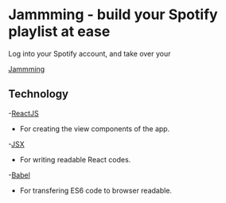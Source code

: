 # Jammming - build your Spotify playlist at ease

Log into your Spotify account, and take over your

[Jammming](https://github.com/ll10524/Jammming/blob/master/Jammming%20Screenshot.png)

## Technology

-[ReactJS](https://facebook.github.io/react/)
  * For creating the view components of the app.

-[JSX](https://facebook.github.io/react/docs/jsx-in-depth.html)
  * For writing readable React codes.
  
-[Babel](https://babeljs.io/)
* For transfering ES6 code to browser readable.

